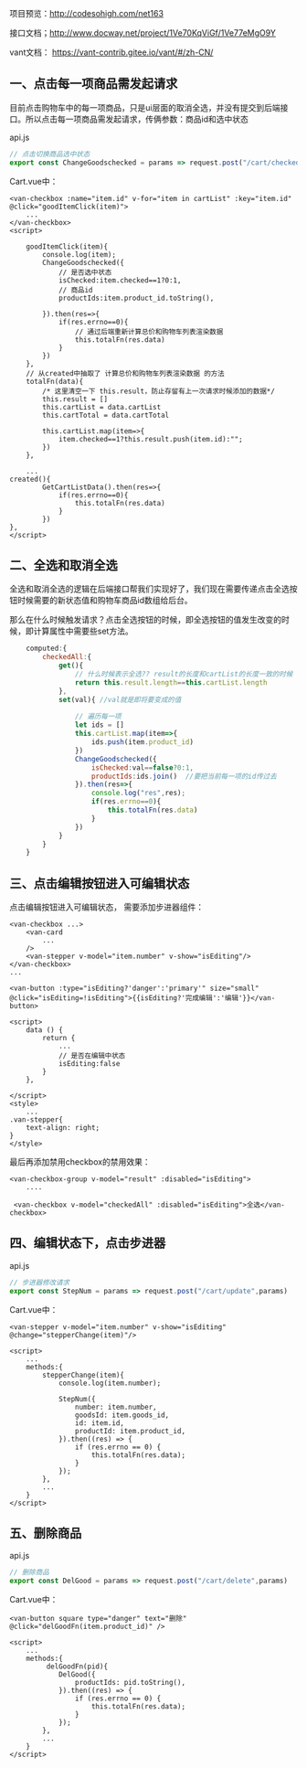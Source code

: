 项目预览：http://codesohigh.com/net163

接口文档；http://www.docway.net/project/1Ve70KqViGf/1Ve77eMgO9Y 

vant文档： https://vant-contrib.gitee.io/vant/#/zh-CN/ 

## 一、点击每一项商品需发起请求

目前点击购物车中的每一项商品，只是ui层面的取消全选，并没有提交到后端接口。所以点击每一项商品需发起请求，传俩参数：商品id和选中状态

api.js

```js
// 点击切换商品选中状态
export const ChangeGoodschecked = params => request.post("/cart/checked",params)
```

Cart.vue中：

```vue
<van-checkbox :name="item.id" v-for="item in cartList" :key="item.id" @click="goodItemClick(item)">
    ...
</van-checkbox>
<script>
    
    goodItemClick(item){
        console.log(item);
        ChangeGoodschecked({
            // 是否选中状态
            isChecked:item.checked==1?0:1,
            // 商品id
            productIds:item.product_id.toString(),

        }).then(res=>{
            if(res.errno==0){
                // 通过后端重新计算总价和购物车列表渲染数据
                this.totalFn(res.data)
            }
        })
    },
    // 从created中抽取了 计算总价和购物车列表渲染数据 的方法
    totalFn(data){
        /* 这里清空一下 this.result，防止存留有上一次请求时候添加的数据*/
        this.result = [] 
        this.cartList = data.cartList
        this.cartTotal = data.cartTotal

        this.cartList.map(item=>{
            item.checked==1?this.result.push(item.id):"";
        })
    },
        
    ...
created(){
        GetCartListData().then(res=>{
            if(res.errno==0){
                this.totalFn(res.data)
            }
        })
},
</script>
```



## 二、全选和取消全选

全选和取消全选的逻辑在后端接口帮我们实现好了，我们现在需要传递点击全选按钮时候需要的新状态值和购物车商品id数组给后台。

那么在什么时候触发请求？点击全选按钮的时候，即全选按钮的值发生改变的时候，即计算属性中需要些set方法。

```js
	computed:{
    	checkedAll:{
        	get(){
            	// 什么时候表示全选?? result的长度和cartList的长度一致的时候
            	return this.result.length==this.cartList.length
        	},
            set(val){ //val就是即将要变成的值
 
                // 遍历每一项
                let ids = []
                this.cartList.map(item=>{
                    ids.push(item.product_id)
                })
                ChangeGoodschecked({
                    isChecked:val==false?0:1,
                    productIds:ids.join()  //要把当前每一项的id传过去
                }).then(res=>{
                    console.log("res",res);
                    if(res.errno==0){
                        this.totalFn(res.data)
                    }
                })
            }
    	}
	}
```

## 三、点击编辑按钮进入可编辑状态

点击编辑按钮进入可编辑状态， 需要添加步进器组件：

```vue
<van-checkbox ...>
    <van-card
       	...
    />
    <van-stepper v-model="item.number" v-show="isEditing"/>
</van-checkbox>
...

<van-button :type="isEditing?'danger':'primary'" size="small" @click="isEditing=!isEditing">{{isEditing?'完成编辑':'编辑'}}</van-button>

<script>
	data () {
        return {
            ...
            // 是否在编辑中状态
            isEditing:false
        }
    },

</script>
<style>
    ...
.van-stepper{
    text-align: right;
}
</style>
```

最后再添加禁用checkbox的禁用效果：

```vue
<van-checkbox-group v-model="result" :disabled="isEditing">
    ....
    
 <van-checkbox v-model="checkedAll" :disabled="isEditing">全选</van-checkbox>
```

## 四、编辑状态下，点击步进器

api.js

```js
// 步进器修改请求
export const StepNum = params => request.post("/cart/update",params)
```

Cart.vue中：

```vue
<van-stepper v-model="item.number" v-show="isEditing" @change="stepperChange(item)"/>

<script>
    ...
	methods:{
        stepperChange(item){
            console.log(item.number);
            
            StepNum({
                number: item.number,
                goodsId: item.goods_id,
                id: item.id,
                productId: item.product_id,
            }).then((res) => {
                if (res.errno == 0) {
                    this.totalFn(res.data);
                }
            });
        },
        ...
    }
</script>
```

## 五、删除商品

api.js

```js
// 删除商品
export const DelGood = params => request.post("/cart/delete",params)
```

Cart.vue中：

```vue
<van-button square type="danger" text="删除" @click="delGoodFn(item.product_id)" />

<script>
    ...
	methods:{
         delGoodFn(pid){
            DelGood({
                productIds: pid.toString(),
            }).then((res) => {
                if (res.errno == 0) {
                    this.totalFn(res.data);
                }
            });
        },
        ...
    }
</script>
```

